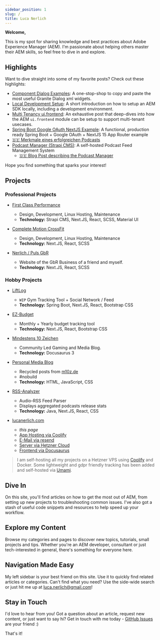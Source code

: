 ```yaml
---
sidebar_position: 1
slug: /
title: Luca Nerlich
---
```


<div class="alert alert--success">
<div><strong>Welcome,</strong></div>
<p>This is my spot for sharing knowledge and best practices about Adobe Experience Manager (AEM). I'm passionate about helping others master their AEM skills, so feel free to dive in and explore.</p>
</div>

**Highlights**
---------

Want to dive straight into some of my favorite posts? Check out these highlights:

* [Component Dialog Examples](./aem/component-dialogs.mdx): A one-stop-shop to copy and paste the most useful Granite
  Dialog xml widgets.
* [Local Development Setup](./aem/aem-dev-setup.md): A short introduction on how to setup an AEM SDK locally, including
  a development environment.
* [Multi Tenancy ui.frontend](./aem/ui/multi-tenancy-support-ui-frontend.mdx): An exhaustive post that deep-dives into
  how the AEM `ui.frontend` module can be setup to support multi-tenant usecases.
* [Spring Boot Google OAuth NextJS Example](https://github.com/LucaNerlich/spring-boot-google-oauth-nextjs-example): A
  functional, production ready Spring Boot + Google OAuth + NextJS 15 App Router example
* [🇩🇪 Merkmale eines erfolgreichen Podcasts](https://m10z.de/merkmale-eines-erfolgreichen-podcasts)
* [Podcast Manager (Strapi CMS)](https://github.com/LucaNerlich/podcast-manager): A self-hosted Podcast Feed
  Management System
  * [🇩🇪 Blog Post describing the Podcast Manager](https://m10z.de/podcast-manager-strapi-cms)

Hope you find something that sparks your interest!


**Projects**
-----------

### Professional Projects

* [First Class Performance](https://first-class-performance.com/)
    - Design, Development, Linux Hosting, Maintenance
    - **Technology:** Strapi CMS, Next.JS, React, SCSS, Material UI

* [Complete Motion CrossFit](https://complete-motion-crossfit.de/)
    - Design, Development, Linux Hosting, Maintenance
    - **Technology:** Next.JS, React, SCSS

* [Nerlich / Puls GbR](https://pnn-it.de/)
    - Website of the GbR Business of a friend and myself.
    - **Technology:** Next.JS, React, SCSS

### Hobby Projects

* [LiftLog](https://liftlog.fitness)
    - `WIP` Gym Tracking Tool + Social Network / Feed
    - **Technology:** Spring Boot, Next.JS, React, Bootstrap CSS

* [EZ-Budget](https://ez-budget.lucanerlich.com)
    - Monthly + Yearly budget tracking tool
    - **Technology:** Next.JS, React, Bootstrap CSS

* [Mindestens 10 Zeichen](https://m10z.de)
    - Community Led Gaming and Media Blog.
    - **Technology:** Docusaurus 3

* [Personal Media Blog](https://gaming.lucanerlich.com)
    - Recycled posts from [m10z.de](https://m10z.de)
    - #nobuild
    - **Technology:** HTML, JavaScript, CSS

* [RSS-Analyzer](https://rssanalyzer.org)
    - Audio-RSS Feed Parser
    - Displays aggregated podcasts release stats
  - **Technology:** Java, Next.JS, React, CSS

* [lucanerlich.com](https://lucanerlich.com)
    - *this page*
    - [App Hosting via Coolify](https://coolify.io)
    - [E-Mail via resend](https://resend.com)
    - [Server via Hetzner Cloud](https://www.hetzner.com/de/cloud)
    - [Frontend via Docusaurus](https://docusaurus.io)

> I am self-hosting all my projects on a Hetzner VPS using [Coolify](https://coolify.io/) and Docker.
> Some lightweight and gdpr friendly tracking has been added and self-hosted via [Umami](https://umami.is/).

**Dive In**
---------

On this site, you'll find articles on how to get the most out of AEM, from setting up new projects to troubleshooting
common issues. I've also got a stash of useful code snippets and resources to help speed up your workflow.

**Explore my Content**
--------------------

Browse my categories and pages to discover new topics, tutorials, small projects and tips. Whether you're an AEM
developer, consultant or just tech-interested in general, there's something for everyone here.

**Navigation Made Easy**
------------------------

My left sidebar is your best friend on this site. Use it to quickly find related articles or categories. Can't find what
you need? Use the side-wide search or just hit me up at [luca.nerlich@gmail.com](mailto:luca.nerlich@gmail.com)!

**Stay in Touch**
--------------

I'd love to hear from you! Got a question about an article, request new content, or just want to say hi? Get in touch
with me today - [GitHub Issues](https://github.com/LucaNerlich/lucanerlich.com/issues) are your friend :)

That's it!
